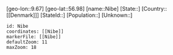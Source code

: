﻿---
location: [56.98,9.67]
mapzoom: [7,12] 
mapmarker: city 
type: City
tags:
- geo/City


SpocWebEntityId: 32892
isDeleted: false
confidential: public

---
[geo-lon::9.67]
[geo-lat::56.98]
[name::Nibe]
[State::]
[Country::[[Denmark]]]
[StateId::]
[Population::]
[Unknown::]


```leaflet
id: Nibe
coordinates: [[Nibe]]
markerFile: [[Nibe]]
defaultZoom: 11 
maxZoom: 18
```
